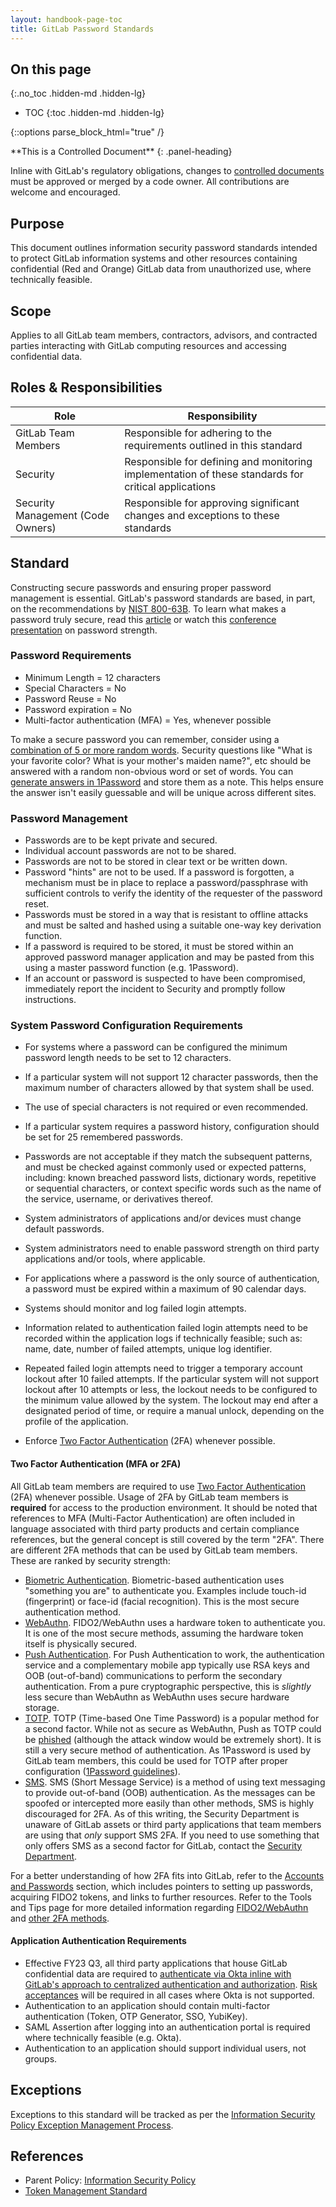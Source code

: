 ```yaml
---
layout: handbook-page-toc
title: GitLab Password Standards
---
```


## On this page
{:.no_toc .hidden-md .hidden-lg}

- TOC
{:toc .hidden-md .hidden-lg}

{::options parse_block_html="true" /}

<div class="panel panel-gitlab-orange">
**This is a Controlled Document**
{: .panel-heading}
<div class="panel-body">

Inline with GitLab's regulatory obligations, changes to [controlled documents](https://about.gitlab.com/handbook/security/controlled-document-procedure.html) must be approved or merged by a code owner. All contributions are welcome and encouraged. 

</div>
</div>

## Purpose

This document outlines information security password standards intended to protect GitLab information systems and other resources containing confidential (Red and Orange) GitLab data from unauthorized use, where technically feasible.



## Scope

Applies to all GitLab team members, contractors, advisors, and contracted parties interacting with GitLab computing resources and accessing confidential data.

## Roles & Responsibilities

| Role  | Responsibility | 
|-----------|-----------|
| GitLab Team Members | Responsible for adhering to the requirements outlined in this standard |
| Security | Responsible for defining and monitoring implementation of these standards for critical applications | 
| Security Management (Code Owners) | Responsible for approving significant changes and exceptions to these standards |

## Standard

Constructing secure passwords and ensuring proper password management is essential. GitLab's password standards are based, in part, on the recommendations by [NIST 800-63B](https://pages.nist.gov/800-63-3/sp800-63b.html). To learn what makes a password truly secure, read this [article](https://medium.com/peerio/how-to-build-a-billion-dollar-password-3d92568d9277) or watch this [conference presentation](https://www.youtube.com/watch?v=vudZnjp5Uq0&t=19183) on password strength.

### Password Requirements
* Minimum Length = 12 characters
* Special Characters = No
* Password Reuse = No
* Password expiration = No
* Multi-factor authentication (MFA) = Yes, whenever possible

To make a secure password you can remember, consider using a [combination of 5 or more random words](https://medium.com/peerio/how-to-build-a-billion-dollar-password-3d92568d9277#67c2). Security questions like "What is your favorite color? What is your mother's maiden name?", etc should be answered with a random non-obvious word or set of words. You can [generate answers in 1Password](/handbook/security/#1password-guidelines) and store them as a note. This helps ensure the answer isn't easily guessable and will be unique across different sites.

### Password Management
* Passwords are to be kept private and secured.
* Individual account passwords are not to be shared.
* Passwords are not to be stored in clear text or be written down.
* Password "hints" are not to be used. If a password is forgotten, a mechanism must be in place to replace a password/passphrase with sufficient controls to verify the identity of the requester of the password reset.
* Passwords must be stored in a way that is resistant to offline attacks and must be salted and hashed using a suitable one-way key derivation function.
* If a password is required to be stored, it must be stored within an approved password manager application and may be pasted from this using a master password function (e.g. 1Password).
* If an account or password is suspected to have been compromised, immediately report the incident to Security and promptly follow instructions.


### System Password Configuration Requirements
* For systems where a password can be configured the minimum password length needs to be set to 12 characters.

* If a particular system will not support 12 character passwords, then the maximum number of characters allowed by that system shall be used.
* The use of special characters is not required or even recommended.
* If a particular system requires a password history, configuration should be set for 25 remembered passwords.
* Passwords are not acceptable if they match the subsequent patterns, and must be checked against commonly used or expected patterns, including: known breached password lists, dictionary words, repetitive or sequential characters, or context specific words such as the name of the service, username, or derivatives thereof.
* System administrators of applications and/or devices must change default passwords.
* System administrators need to enable password strength on third party applications and/or tools, where applicable.
* For applications where a password is the only source of authentication, a password must be expired within a maximum of 90 calendar days.
* Systems should monitor and log failed login attempts.
* Information related to authentication failed login attempts need to be recorded within the application logs if technically feasible; such as: name, date, number of failed attempts, unique log identifier.
* Repeated failed login attempts need to trigger a temporary account lockout after 10 failed attempts. If the particular system will not support lockout after 10 attempts or less, the lockout needs to be configured to the minimum value allowed by the system. The lockout may end after a designated period of time, or require a manual unlock, depending on the profile of the application.
* Enforce [Two Factor Authentication](https://en.wikipedia.org/wiki/Multi-factor_authentication) (2FA) whenever possible.

#### Two Factor Authentication (MFA or 2FA)

All GitLab team members are required to use [Two Factor Authentication](https://www.cisa.gov/resources-tools/resources/multifactor-authentication-mfa#) (2FA) whenever possible. Usage of 2FA by GitLab team members is **required** for access to the production environment. It should be noted that references to MFA (Multi-Factor Authentication) are often included in language associated with third party products and certain compliance references, but the general concept is still covered by the term "2FA". There are different 2FA methods that can be used by GitLab team members. These are ranked by security strength:

- [Biometric Authentication](https://aws.amazon.com/what-is/mfa/#:~:text=be%20digitally%20accessed.-,Inherence%20factor,-Inherence%20methods%20use). Biometric-based authentication uses "something you are" to authenticate you. Examples include touch-id (fingerprint) or face-id (facial recognition). This is the most secure authentication method.
- [WebAuthn](https://en.wikipedia.org/wiki/WebAuthn). FIDO2/WebAuthn uses a hardware token to authenticate you. It is one of the most secure methods, assuming the hardware token itself is physically secured.
- [Push Authentication](https://en.wikipedia.org/wiki/Authenticator#Mobile_Push). For Push Authentication to work, the authentication service and a complementary mobile app typically use RSA keys and OOB (out-of-band) communications to perform the secondary authentication. From a pure cryptographic perspective, this is _slightly_ less secure than WebAuthn as WebAuthn uses secure hardware storage.
- [TOTP](https://en.wikipedia.org/wiki/Time-based_One-time_Password_algorithm). TOTP (Time-based One Time Password) is a popular method for a second factor. While not as secure as WebAuthn, Push as TOTP could be [phished](https://en.wikipedia.org/wiki/Phishing) (although the attack window would be extremely short). It is still a very secure method of authentication. As 1Password is used by GitLab team members, this could be used for TOTP after proper configuration ([1Password guidelines](/handbook/security/password-guidelines.html#1password-guidelines)).
- [SMS](https://en.wikipedia.org/wiki/SMS). SMS (Short Message Service) is a method of using text messaging to provide out-of-band (OOB) authentication. As the messages can be spoofed or intercepted more easily than other methods, SMS is highly discouraged for 2FA. As of this writing, the Security Department is unaware of GitLab assets or third party applications that team members are using that _only_ support SMS 2FA. If you need to use something that only offers SMS as a second factor for GitLab, contact the [Security Department](/handbook/engineering/security/#slack-channels).

For a better understanding of how 2FA fits into GitLab, refer to the [Accounts and Passwords](https://about.gitlab.com/handbook/security/#accounts-and-passwords) section, which includes pointers to setting up passwords, acquiring FIDO2 tokens, and links to further resources. Refer to the Tools and Tips page for more detailed information regarding [FIDO2/WebAuthn](/handbook/tools-and-tips/#fido2--webauthn) and [other 2FA methods](/handbook/tools-and-tips/#other-2fa-methods).

#### Application Authentication Requirements
* Effective FY23 Q3, all third party applications that house GitLab confidential data are required to [authenticate via Okta inline with GitLab's approach to centralized authentication and authorization](https://about.gitlab.com/handbook/business-technology/okta/#what-is-okta). [Risk acceptances](https://about.gitlab.com/handbook/security/security-assurance/security-risk/third-party-risk-management.html#tprm-risk-acceptance-process) will be required in all cases where Okta is not supported.
* Authentication to an application should contain multi-factor authentication (Token, OTP Generator, SSO, YubiKey). 
* SAML Assertion after logging into an authentication portal is required where technically feasible (e.g. Okta).
* Authentication to an application should support individual users, not groups.


## Exceptions

Exceptions to this standard will be tracked as per the [Information Security Policy Exception Management Process](/handbook/security/#information-security-policy-exception-management-process).

## References

- Parent Policy: [Information Security Policy](/handbook/security/)
- [Token Management Standard](/handbook/security/token-management-standard.html)
